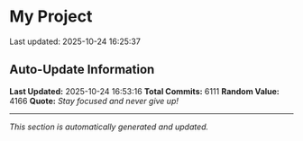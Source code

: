 # My Project


Last updated: 2025-10-24 16:25:37






































































































































































































































































































































































































































































































































































































































































































































































































































































































































































































































































































































































































































































































































































































































































































































































































































































































































































































































































































































































































































































































































































































































































































































































































































































































































































































































































































































































































































































































































































































































































































































































































































































































































































































































































































































































































































































































































































































































































































































































































































































































































































































































































































































































































































































































































































































































































































































































































































































































































































































































































































































































































































































































































































































































































































































































































































































































































































































































































































































































































































































































































































































































































































































































































































































































































































































































































































































































## Auto-Update Information

**Last Updated:** 2025-10-24 16:53:16
**Total Commits:** 6111
**Random Value:** 4166
**Quote:** _Stay focused and never give up!_

---
_This section is automatically generated and updated._
